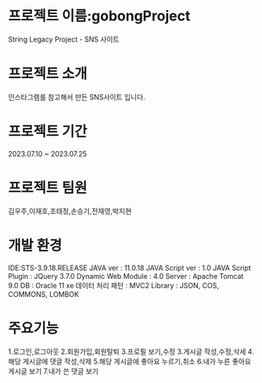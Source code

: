 # 프로젝트 이름:gobongProject
  String Legacy Project - SNS 사이트

# 프로젝트 소개
  인스타그램를 참고해서 만든 SNS사이트 입니다.

# 프로젝트 기간
  2023.07.10 ~ 2023.07.25

# 프로젝트 팀원
  김우주,이재호,조태정,손승기,전재영,박지현

# 개발 환경
  IDE:STS-3.9.18.RELEASE
JAVA ver : 11.0.18
JAVA Script ver : 1.0
JAVA Script Plugin : JQuery 3.7.0
Dynamic Web Module : 4.0
Server : Apache Tomcat 9.0
DB : Oracle 11 xe
데이터 처리 패턴 : MVC2
Library :  JSON, COS, COMMONS, LOMBOK

# 주요기능
1.로그인,로그아웃
2.회원가입,회원탈퇴
3.프로필 보기,수정
3.게시글 작성,수정,삭세
4.해당 게시글에 댓글 작성,삭제
5.해당 게시글에 좋아요 누르기,취소
6.내가 누른 좋아요 게시글 보기
7.내가 쓴 댓글 보기

